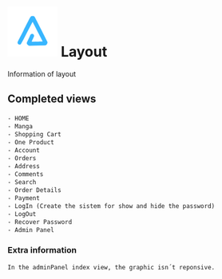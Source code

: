 # ![arnaizdev_brand](./assets/images/BrandTransparentMD.png) Layout  

Information of layout 

## Completed views

    - HOME
    - Manga
    - Shopping Cart
    - One Product
    - Account
    - Orders
    - Address
    - Comments
    - Search
    - Order Details
    - Payment
    - LogIn (Create the sistem for show and hide the password)
    - LogOut
    - Recover Password
    - Admin Panel
   

### Extra information

    In the adminPanel index view, the graphic isn´t reponsive.